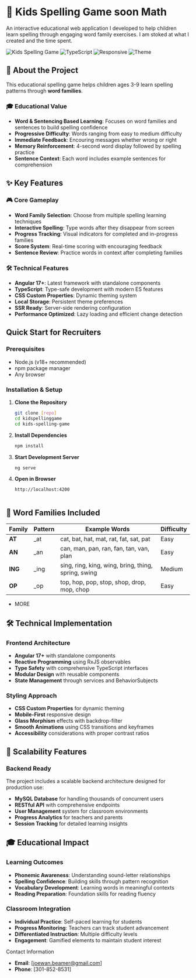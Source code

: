 # 🎯 Kids Spelling Game soon Math

An interactive educational web application I developed to help children learn spelling through engaging word family exercises. I am stoked at what I created and the time spent.

![Kids Spelling Game](https://img.shields.io/badge/Angular-17+-red?style=for-the-badge&logo=angular)
![TypeScript](https://img.shields.io/badge/TypeScript-5.0+-blue?style=for-the-badge&logo=typescript)
![Responsive](https://img.shields.io/badge/Design-Responsive-green?style=for-the-badge)
![Theme](https://img.shields.io/badge/Theme-Light%2FDark-purple?style=for-the-badge)

## 📖 **About the Project**

This educational spelling game helps children ages 3-9 learn spelling patterns through **word families**.

### 🎓 **Educational Value**
- **Word & Sentencing Based Learning**: Focuses on word families and sentences to build spelling confidence
- **Progressive Difficulty**: Words ranging from easy to medium difficulty
- **Immediate Feedback**: Encouring messages whether wrong or right
- **Memory Reinforcement**: 4-second word display followed by spelling practice
- **Sentence Context**: Each word includes example sentences for comprehension

## ✨ **Key Features**

### 🎮 **Core Gameplay**
- **Word Family Selection**: Choose from multiple spelling learning techniques
- **Interactive Spelling**: Type words after they disappear from screen
- **Progress Tracking**: Visual indicators for completed and in-progress families
- **Score System**: Real-time scoring with encouraging feedback
- **Sentence Review**: Practice words in context after completing families

### 🛠️ **Technical Features**
- **Angular 17+**: Latest framework with standalone components
- **TypeScript**: Type-safe development with modern ES features
- **CSS Custom Properties**: Dynamic theming system
- **Local Storage**: Persistent theme preferences
- **SSR Ready**: Server-side rendering configuration
- **Performance Optimized**: Lazy loading and efficient change detection

## **Quick Start for Recruiters**

### **Prerequisites**
- Node.js (v18+ recommended)
- npm package manager
- Any browser

### **Installation & Setup**

1. **Clone the Repository**
   ```bash
   git clone [repo]
   cd kidspellinggame
   cd kids-spelling-game
   ```

2. **Install Dependencies**
   ```bash
   npm install
   ```

3. **Start Development Server**
   ```bash
   ng serve
   ```

4. **Open in Browser**
   ```
   http://localhost:4200


## 🎯 **Word Families Included**

| Family | Pattern | Example Words | Difficulty |
|--------|---------|---------------|------------|
| **AT** | _at | cat, bat, hat, mat, rat, fat, sat, pat | Easy |
| **AN** | _an | can, man, pan, ran, fan, tan, van, plan | Easy |
| **ING** | _ing | sing, ring, king, wing, bring, thing, spring, swing | Medium |
| **OP** | _op | top, hop, pop, stop, shop, drop, mop, chop | Easy |
+ MORE

## 🛠️ **Technical Implementation**

### **Frontend Architecture**
- **Angular 17+** with standalone components
- **Reactive Programming** using RxJS observables
- **Type Safety** with comprehensive TypeScript interfaces
- **Modular Design** with reusable components
- **State Management** through services and BehaviorSubjects

### **Styling Approach**
- **CSS Custom Properties** for dynamic theming
- **Mobile-First** responsive design
- **Glass Morphism** effects with backdrop-filter
- **Smooth Animations** using CSS transitions and keyframes
- **Accessibility** considerations with proper contrast ratios

## 🔮 **Scalability Features**

### **Backend Ready**
The project includes a scalable backend architecture designed for production use:

- **MySQL Database** for handling thousands of concurrent users
- **RESTful API** with comprehensive endpoints
- **User Management** system for classroom environments
- **Progress Analytics** for teachers and parents
- **Session Tracking** for detailed learning insights

## 🎓 **Educational Impact**

### **Learning Outcomes**
- **Phonemic Awareness**: Understanding sound-letter relationships
- **Spelling Confidence**: Building skills through pattern recognition
- **Vocabulary Development**: Learning words in meaningful contexts
- **Reading Preparation**: Foundation skills for reading fluency

### **Classroom Integration**
- **Individual Practice**: Self-paced learning for students
- **Progress Monitoring**: Teachers can track student advancement
- **Differentiated Instruction**: Multiple difficulty levels
- **Engagement**: Gamified elements to maintain student interest


Contact Information
- **Email**: [joewan.beamer@gmail.com]
- **Phone**: [301-852-8531]
